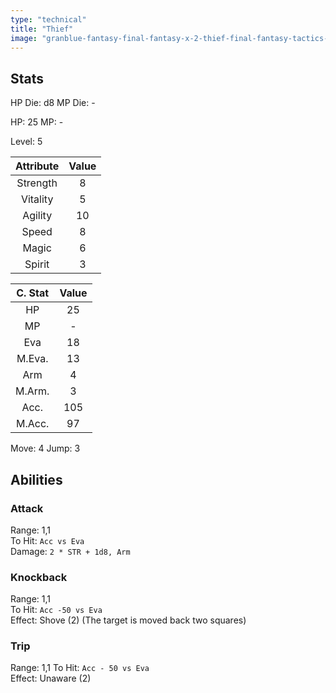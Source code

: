 ```yaml
---
type: "technical"
title: "Thief"
image: "granblue-fantasy-final-fantasy-x-2-thief-final-fantasy-tactics-png-favpng-KrCyw9csZ7ZhVsXBeFeazK62p.jpg"
---
```


## Stats

HP Die: d8
MP Die: -

HP: 25
MP: -

Level: 5

| Attribute | Value |
|:---------:|:-----:|
| Strength  |   8   |
| Vitality  |   5   |
| Agility   |   10  |
| Speed     |   8   |
| Magic     |   6   |
| Spirit    |   3   |

| C. Stat | Value |
|:-------:|:-----:|
|HP       |   25  |
|MP       |   -   |
|Eva      |   18  |
|M.Eva.   |   13  |
|Arm      |   4   |
|M.Arm.   |   3   |
|Acc.     |  105  |
|M.Acc.   |   97  |

Move: 4
Jump: 3

## Abilities

### Attack
Range: 1,1  
To Hit: `Acc vs Eva`  
Damage: `2 * STR + 1d8, Arm`  

### Knockback
Range: 1,1  
To Hit: `Acc -50 vs Eva`  
Effect: Shove (2) (The target is moved back two squares)  

### Trip
Range: 1,1
To Hit: `Acc - 50 vs Eva`  
Effect: Unaware (2)  
